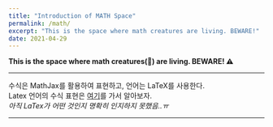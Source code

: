 ```yaml
---
title: "Introduction of MATH Space"
permalink: /math/
excerpt: "This is the space where math creatures are living. BEWARE!"
date: 2021-04-29
---
```



**This is the space where math creatures(:space_invader:) are living. BEWARE! :warning:**

---

수식은 MathJax를 활용하여 표현하고, 언어는 LaTeX를 사용한다.<br>
Latex 언어의 수식 표현은 [여기](https://www.codecogs.com/latex/eqneditor.php)를 가서 알아보자.<br>
*아직 LaTex가 어떤 것인지 명확히 인지하지 못했음..ㅠ*<br>

---



